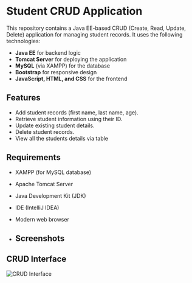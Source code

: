 # Student CRUD Application

This repository contains a Java EE-based CRUD (Create, Read, Update, Delete) application for managing student records. It uses the following technologies:

- **Java EE** for backend logic
- **Tomcat Server** for deploying the application
- **MySQL** (via XAMPP) for the database
- **Bootstrap** for responsive design
- **JavaScript, HTML, and CSS** for the frontend

## Features

- Add student records (first name, last name, age).
- Retrieve student information using their ID.
- Update existing student details.
- Delete student records.
- View all the students details via table

## Requirements

- XAMPP (for MySQL database)
- Apache Tomcat Server
- Java Development Kit (JDK)
- IDE (IntelliJ IDEA)
- Modern web browser

- ## Screenshots

## CRUD Interface
![CRUD Interface](images/CRUD_image.png)



